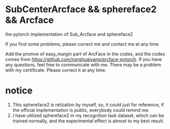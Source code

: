 # SubCenterArcface  && sphereface2  && Arcface
the pytorch implementation of Sub_Arcface and sphereface2

If you find some problems, please correct me and contact me at any time

Add the promve of easy_margin part of ArcFace in the codes, and the codes comes from https://github.com/ronghuaiyang/arcface-pytorch. If you have any questions, feel free to communicate with me. There may be a problem with my certificate. Please correct it at any time.

# notice
1. This sphereface2 is relization by myself, so, it could just for reference, if the official implementation is public, everybody could remind me.
2. I have utilized sphereface2 in my recognition task dataset, which can be trained normally, and the experimental effect is almost to my best result. 
